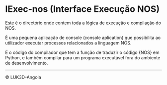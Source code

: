 # IExec-nos (Interface Execução NOS)

Este é o directório onde contem toda a lógica de execução e compilação do NOS.

É uma pequena aplicação de console (console aplication) que possibilita ao utilizador executar processos relacionados a linguagem NÓS.

E o código do compilador que tem a função de traduzir o código {NOS} em Python, e também compilar para um programa executável fora do ambiente de desenvolvimento.

---

&copy; LUK3D-Angola
